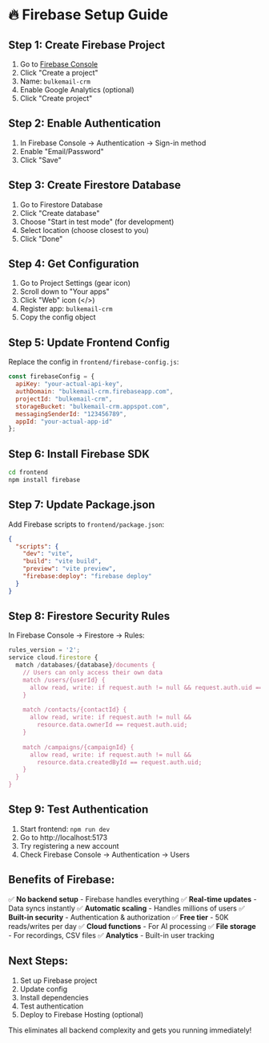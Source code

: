# 🔥 Firebase Setup Guide

## **Step 1: Create Firebase Project**

1. Go to [Firebase Console](https://console.firebase.google.com/)
2. Click "Create a project"
3. Name: `bulkemail-crm`
4. Enable Google Analytics (optional)
5. Click "Create project"

## **Step 2: Enable Authentication**

1. In Firebase Console → Authentication → Sign-in method
2. Enable "Email/Password"
3. Click "Save"

## **Step 3: Create Firestore Database**

1. Go to Firestore Database
2. Click "Create database"
3. Choose "Start in test mode" (for development)
4. Select location (choose closest to you)
5. Click "Done"

## **Step 4: Get Configuration**

1. Go to Project Settings (gear icon)
2. Scroll down to "Your apps"
3. Click "Web" icon (</>)
4. Register app: `bulkemail-crm`
5. Copy the config object

## **Step 5: Update Frontend Config**

Replace the config in `frontend/firebase-config.js`:

```javascript
const firebaseConfig = {
  apiKey: "your-actual-api-key",
  authDomain: "bulkemail-crm.firebaseapp.com",
  projectId: "bulkemail-crm",
  storageBucket: "bulkemail-crm.appspot.com",
  messagingSenderId: "123456789",
  appId: "your-actual-app-id"
};
```

## **Step 6: Install Firebase SDK**

```bash
cd frontend
npm install firebase
```

## **Step 7: Update Package.json**

Add Firebase scripts to `frontend/package.json`:

```json
{
  "scripts": {
    "dev": "vite",
    "build": "vite build",
    "preview": "vite preview",
    "firebase:deploy": "firebase deploy"
  }
}
```

## **Step 8: Firestore Security Rules**

In Firebase Console → Firestore → Rules:

```javascript
rules_version = '2';
service cloud.firestore {
  match /databases/{database}/documents {
    // Users can only access their own data
    match /users/{userId} {
      allow read, write: if request.auth != null && request.auth.uid == userId;
    }
    
    match /contacts/{contactId} {
      allow read, write: if request.auth != null && 
        resource.data.ownerId == request.auth.uid;
    }
    
    match /campaigns/{campaignId} {
      allow read, write: if request.auth != null && 
        resource.data.createdById == request.auth.uid;
    }
  }
}
```

## **Step 9: Test Authentication**

1. Start frontend: `npm run dev`
2. Go to http://localhost:5173
3. Try registering a new account
4. Check Firebase Console → Authentication → Users

## **Benefits of Firebase:**

✅ **No backend setup** - Firebase handles everything
✅ **Real-time updates** - Data syncs instantly
✅ **Automatic scaling** - Handles millions of users
✅ **Built-in security** - Authentication & authorization
✅ **Free tier** - 50K reads/writes per day
✅ **Cloud functions** - For AI processing
✅ **File storage** - For recordings, CSV files
✅ **Analytics** - Built-in user tracking

## **Next Steps:**

1. Set up Firebase project
2. Update config
3. Install dependencies
4. Test authentication
5. Deploy to Firebase Hosting (optional)

This eliminates all backend complexity and gets you running immediately!
